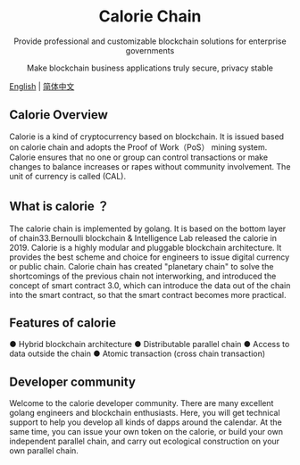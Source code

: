 <h1 align="center">Calorie Chain</h1>

<div align="center">

Provide professional and customizable blockchain solutions for enterprise governments   

Make blockchain business applications truly secure, privacy stable

</div>



[English](./README.md) | [简体中文](./README-zh_CN.md)



## Calorie  Overview

Calorie is a kind of cryptocurrency based on blockchain. It is issued based on calorie chain and adopts the Proof of Work（PoS） mining system. Calorie ensures that no one or group can control transactions or make changes to balance increases or rapes without community involvement. The unit of currency is called (CAL).



## What is calorie ？

The calorie chain is implemented by golang. It is based on the bottom layer of chain33.Bernoulli blockchain &amp; Intelligence Lab released the calorie in 2019.
Calorie is a highly modular and pluggable blockchain architecture. It provides the best scheme and choice for engineers to issue digital currency or public chain. Calorie chain has created "planetary chain" to solve the shortcomings of the previous chain not interworking, and introduced the concept of smart contract 3.0, which can introduce the data out of the chain into the smart contract, so that the smart contract becomes more practical.



## Features of calorie

● Hybrid blockchain architecture
● Distributable parallel chain
● Access to data outside the chain
● Atomic transaction (cross chain transaction)



## Developer community

Welcome to the calorie developer community. There are many excellent golang engineers and blockchain enthusiasts. Here, you will get technical support to help you develop all kinds of dapps around the calendar. At the same time, you can issue your own token on the calorie, or build your own independent parallel chain, and carry out ecological construction on your own parallel chain.

